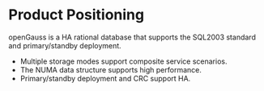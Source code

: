 # Product Positioning<a name="EN-US_TOPIC_0241663015"></a>

openGauss is a HA rational database that supports the SQL2003 standard and primary/standby deployment.

-   Multiple storage modes support composite service scenarios.
-   The NUMA data structure supports high performance.
-   Primary/standby deployment and CRC support HA.

